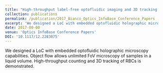 ```yaml
---
title: "High-throughput label-free optofluidic imaging and 3D tracking using a pocket holographic microscope slide"
collection: publications
permalink: /publication/2017_Bianco_Optics_InfoBase_Conference_Papers
excerpt: 'We designed a LoC with embedded optofluidic holographic microscopy capabilities. Object flow allows unlimited FoV microscopy of samples in a liquid volume. High-throughput counting and 3D tracking of RBCs is demonstrated.'
date: 2017-00-00
venue: 'Optics InfoBase Conference Papers'
DOI: '10.1117/12.2283075'
---
```

We designed a LoC with embedded optofluidic holographic microscopy capabilities. Object flow allows unlimited FoV microscopy of samples in a liquid volume. High-throughput counting and 3D tracking of RBCs is demonstrated.
